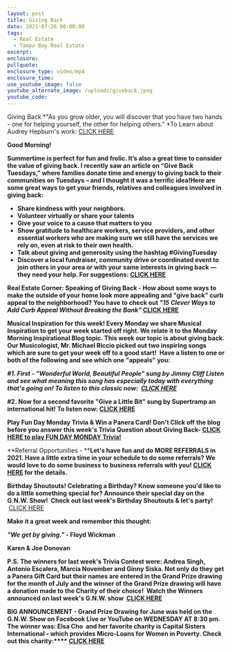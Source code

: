 ```yaml
---
layout: post
title: Giving Back
date: 2021-07-26 00:00:00
tags:
  - Real Estate
  - Tampa Bay Real Estate
excerpt:
enclosure:
pullquote:
enclosure_type: video/mp4
enclosure_time:
use_youtube_image: false
youtube_alternate_image: /uploads/giveback.jpeg
youtube_code:
---
```

Giving Back&nbsp;*"As you grow older, you will discover that you have two hands - one for helping yourself, the other for helping others."&nbsp;*To Learn about Audrey Hepburn's work:&nbsp;[CLICK HERE](https://youtu.be/1SvddNIlRaw?t=189)

**Good Morning\!**

**Summertime is perfect for fun and frolic. It’s also a great time to consider the value of giving back. I recently saw an article on “Give Back Tuesdays,” where families donate time and energy to giving back to their communities on Tuesdays – and I thought it was a terrific idea\!Here are some great ways to get your friends, relatives and colleagues involved in giving back:**

* **Share kindness with your neighbors.**
* **Volunteer virtually or share your talents**
* **Give your voice to a cause that matters to you**
* **Show gratitude to healthcare workers, service providers, and other essential workers who are making sure we still have the services we rely on, even at risk to their own health.**
* **Talk about giving and generosity using the hashtag \#GivingTuesday**
* **Discover a local fundraiser, community drive or coordinated event to join others in your area or with your same interests in giving back — they need your help. For suggestions:&nbsp;[CLICK HERE](https://www.givingtuesday.org/blog/)**

**Real Estate Corner: Speaking of Giving Back - How about some ways to make the outside of your home look more appealing and "give back" curb appeal to the neighborhood? You have to check out&nbsp;*"15 Clever Ways to Add Curb Appeal Without Breaking the Bank"*&nbsp;[CLICK HERE](https://www.onecrazyhouse.com/15-clever-ways-add-curb-appeal-without-breaking-bank/)**

**Musical Inspiration for this week\! Every Monday we share Musical Inspiration to get your week started off right. We relate it to the Monday Morning Inspirational Blog topic. This week our topic is about giving back. Our Musicologist, Mr. Michael Riccio picked out two inspiring songs which are sure to get your week off to a good start\!&nbsp; Have a listen to one or both of the following and see which one "appeals" you:**

***\#1. First - "Wonderful World, Beautiful People" sung by Jimmy Cliff Listen and see what meaning this song has especially today with everything that's going on\! To listen to this classic now: &nbsp;[CLICK HERE](https://youtu.be/SapwrvSOfIc)***

**\#2. Now for a second favorite "Give a Little Bit" sung by Supertramp an international hit\! To listen now:&nbsp;[CLICK HERE](https://youtu.be/ODNxsGMPrj4)**

**Play Fun Day Monday Trivia & Win a Panera Card\! Don't Click off the blog before you answer this week's Trivia Question about Giving Back-&nbsp;**[**CLICK HERE to play FUN DAY MONDAY Trivia\!**](https://contacts.byreferralonly.com/Form.aspx?Key=86F5FD4ACC07845A3C7C8BD3CC4688F5)

**Referral Opportunities -&nbsp;****Let's have fun and do MORE REFERRALS in 2021. Have a little extra time in your schedule to do some referrals? We would love to do some business to business referrals with you\!&nbsp;[CLICK HERE](https://contacts.byreferralonly.com/Form.aspx?Key=1F3FA95FFBC8818F35A273DB0D8CCFF4)&nbsp;for the details.**

**Birthday Shoutouts\! Celebrating a Birthday? Know someone you'd like to do a little something special for? Announce their special day on the G.N.W. Show\!&nbsp; Check out last week's Birthday Shoutouts & let's party\! &nbsp;**[CLICK HERE](https://youtu.be/ymVwY7BhL-w?t=913)

**Make it a great week and remember this thought:**

***"We get by giving."*&nbsp;- Floyd Wickman**

**Karen & Joe Donovan**

**P.S. The winners for last week's Trivia Contest were: Andrea Singh, Antonio Escalera, Marcia November and Ginny Siska. Not only do they get a Panera Gift Card but their names are entered in the Grand Prize drawing for the month of July and the winner of the Grand Prize drawing will have a donation made to the Charity of their choice\! &nbsp;Watch the Winners announced on last week's G.N.W. show &nbsp;[CLICK HERE](https://youtu.be/ymVwY7BhL-w?t=1165)&nbsp;**

**BIG ANNOUNCEMENT - Grand Prize Drawing for June was held on the G.N.W. Show on Facebook Live or YouTube on WEDNESDAY AT 8:30 pm. The winner was: Elsa Cho&nbsp; and her favorite charity is Capital Sisters International - which provides Micro-Loans for Women in Poverty. Check out this charity:****&nbsp;[CLICK HERE](http://www.capitalsisters.org/)&nbsp;**
